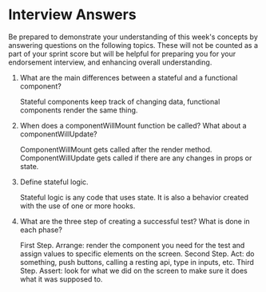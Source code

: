 # Interview Answers
Be prepared to demonstrate your understanding of this week's concepts by answering questions on the following topics. These will not be counted as a part of your sprint score but will be helpful for preparing you for your endorsement interview, and enhancing overall understanding.

1. What are the main differences between a stateful and a functional component?
    
    Stateful components keep track of changing data, functional components render the same thing.

2. When does a componentWillMount function be called? What about a componentWillUpdate?

    ComponentWillMount gets called after the render method.
    ComponentWillUpdate gets called if there are any changes in props or state.

3. Define stateful logic.

    Stateful logic is any code that uses state. It is also a behavior created with the use of one or more hooks.

4. What are the three step of creating a successful test? What is done in each phase?

    First Step. Arrange: render the component you need for the test and assign values to specific elements on the screen.
    Second Step. Act:  do something, push buttons, calling a resting api, type in inputs, etc. 
    Third Step. Assert: look for what we did on the screen to make sure it does what it was supposed to.